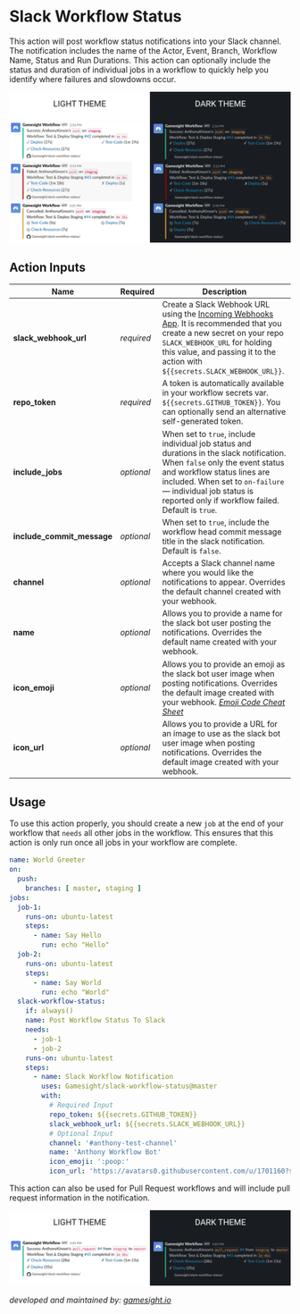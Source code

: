 # Slack Workflow Status
This action will post workflow status notifications into your Slack channel. The notification includes the name of the Actor, Event, Branch, Workflow Name, Status and Run Durations. This action can optionally include the status and duration of individual jobs in a workflow to quickly help you identify where failures and slowdowns occur.

<img src="./docs/images/example.png" title="Slack Example">

## Action Inputs

| Name                       | Required | Description |
|----------------------------| -------- | ----------- |
| **slack_webhook_url**      | _required_ | Create a Slack Webhook URL using the [Incoming Webhooks App](https://slack.com/apps/A0F7XDUAZ-incoming-webhooks?next_id=0). It is recommended that you create a new secret on your repo `SLACK_WEBHOOK_URL` for holding this value, and passing it to the action with `${{secrets.SLACK_WEBHOOK_URL}}`.
| **repo_token**             | _required_ | A token is automatically available in your workflow secrets var. `${{secrets.GITHUB_TOKEN}}`. You can optionally send an alternative self-generated token.
| **include_jobs**           | _optional_ | When set to `true`, include individual job status and durations in the slack notification. When `false` only the event status and workflow status lines are included. When set to `on-failure` — individual job status is reported only if workflow failed. Default is `true`.
| **include_commit_message** | _optional_ | When set to `true`, include the workflow head commit message title in the slack notification. Default is `false`.
| **channel**                | _optional_ | Accepts a Slack channel name where you would like the notifications to appear. Overrides the default channel created with your webhook.
| **name**                   | _optional_ | Allows you to provide a name for the slack bot user posting the notifications. Overrides the default name created with your webhook.
| **icon_emoji**             | _optional_ | Allows you to provide an emoji as the slack bot user image when posting notifications. Overrides the default image created with your webhook. _[Emoji Code Cheat Sheet](https://www.webfx.com/tools/emoji-cheat-sheet/)_
| **icon_url**               | _optional_ | Allows you to provide a URL for an image to use as the slack bot user image when posting notifications. Overrides the default image created with your webhook.


## Usage
To use this action properly, you should create a new `job` at the end of your workflow that `needs` all other jobs in the workflow. This ensures that this action is only run once all jobs in your workflow are complete.

```yaml
name: World Greeter
on:
  push:
    branches: [ master, staging ]
jobs:
  job-1:
    runs-on: ubuntu-latest
    steps:
      - name: Say Hello
        run: echo "Hello"
  job-2:
    runs-on: ubuntu-latest
    steps:
      - name: Say World
        run: echo "World"
  slack-workflow-status:
    if: always()
    name: Post Workflow Status To Slack
    needs:
      - job-1
      - job-2
    runs-on: ubuntu-latest
    steps:
      - name: Slack Workflow Notification
        uses: Gamesight/slack-workflow-status@master
        with:
          # Required Input
          repo_token: ${{secrets.GITHUB_TOKEN}}
          slack_webhook_url: ${{secrets.SLACK_WEBHOOK_URL}}
          # Optional Input
          channel: '#anthony-test-channel'
          name: 'Anthony Workflow Bot'
          icon_emoji: ':poop:'
          icon_url: 'https://avatars0.githubusercontent.com/u/1701160?s=96&v=4'
```

This action can also be used for Pull Request workflows and will include pull request information in the notification.

<img src="./docs/images/example-pr.png" title="Slack Pull Request Example">


_developed and maintained by: [gamesight.io](https://gamesight.io)_
